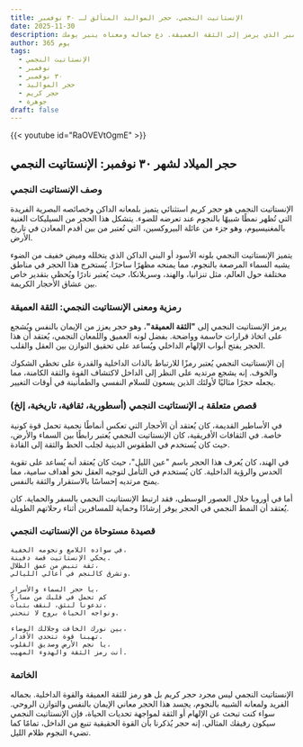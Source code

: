 ```yaml
---
title: الإنستاتيت النجمي، حجر المواليد المتألق لـ ٣٠ نوفمبر
date: 2025-11-30
description: اشعر بأهمية الإنستاتيت النجمي، حجر المواليد لـ ٣٠ نوفمبر الذي يرمز إلى الثقة العميقة. دع جماله ومعناه ينير يومك.
author: 365 يوم
tags:
  - الإنستاتيت النجمي
  - نوفمبر
  - ٣٠ نوفمبر
  - حجر المواليد
  - حجر كريم
  - جوهرة
draft: false
---
```


{{< youtube id="RaOVEVtOgmE" >}}

## حجر الميلاد لشهر ٣٠ نوفمبر: الإنستاتيت النجمي

### وصف الإنستاتيت النجمي

الإنستاتيت النجمي هو حجر كريم استثنائي يتميز بلمعانه الداكن وخصائصه البصرية الفريدة التي تُظهر نمطًا شبيهًا بالنجوم عند تعرضه للضوء. يتشكل هذا الحجر من السيليكات الغنية بالمغنيسيوم، وهو جزء من عائلة البيروكسين، التي تُعتبر من بين أقدم المعادن في تاريخ الأرض.

يتميز الإنستاتيت النجمي بلونه الأسود أو البني الداكن الذي يتخلله وميض خفيف من الضوء يشبه السماء المرصعة بالنجوم، مما يمنحه مظهرًا ساحرًا. يُستخرج هذا الحجر في مناطق مختلفة حول العالم، مثل تنزانيا، والهند، وسريلانكا، حيث يُعتبر نادرًا ويُحظى بتقدير خاص بين عشاق الأحجار الكريمة.

### رمزية ومعنى الإنستاتيت النجمي: الثقة العميقة

يرمز الإنستاتيت النجمي إلى **"الثقة العميقة"**، وهو حجر يعزز من الإيمان بالنفس ويُشجع على اتخاذ قرارات حاسمة وواضحة. بفضل لونه العميق واللمعان النجمي، يُعتقد أن هذا الحجر يفتح أبواب الإلهام الداخلي ويُساعد على تحقيق التوازن بين العقل والقلب.

إن الإنستاتيت النجمي يُعتبر رمزًا للارتباط بالذات الداخلية والقدرة على تخطي الشكوك والخوف. إنه يشجع مرتديه على النظر إلى الداخل لاكتشاف القوة والثقة الكامنة، مما يجعله حجرًا مثاليًا لأولئك الذين يسعون للسلام النفسي والطمأنينة في أوقات التغيير.

### قصص متعلقة بـ الإنستاتيت النجمي (أسطورية، ثقافية، تاريخية، إلخ)

في الأساطير القديمة، كان يُعتقد أن الأحجار التي تعكس أنماطًا نجمية تحمل قوة كونية خاصة. في الثقافات الأفريقية، كان الإنستاتيت النجمي يُعتبر رابطًا بين السماء والأرض، حيث كان يُستخدم في الطقوس الدينية لجلب الحظ والثقة إلى القادة.

في الهند، كان يُعرف هذا الحجر باسم "عين الليل"، حيث كان يُعتقد أنه يُساعد على تقوية الحدس والرؤية الداخلية. كان يُستخدم في التأمل لتوجيه العقل نحو أهداف سامية، مما يمنح مرتديه إحساسًا بالاستقرار والثقة بالنفس.

أما في أوروبا خلال العصور الوسطى، فقد ارتبط الإنستاتيت النجمي بالسفر والحماية. كان يُعتقد أن النمط النجمي في الحجر يوفر إرشادًا وحماية للمسافرين أثناء رحلاتهم الطويلة.

### قصيدة مستوحاة من الإنستاتيت النجمي

```
في سواده اللامع ونجومه الخفية،  
يحكي الإنستاتيت قصة دفينة.  
ثقة تنبض من عمق الظلال،  
وتشرق كالنجم في أعالي الليالي.  

يا حجر السماء والأسرار،  
كم تحمل في قلبك من مسار؟  
تدعونا لنثق، لنقف بثبات،  
ونواجه الحياة بروح لا تنحني.  

بين نورك الخافت وجلالك الوضاء،  
تهبنا قوة تتحدى الأقدار.  
يا نجم الأرض وصديق القلوب،  
أنت رمز الثقة والهدوء المهيب.  
```

### الخاتمة

الإنستاتيت النجمي ليس مجرد حجر كريم بل هو رمز للثقة العميقة والقوة الداخلية. بجماله الفريد ولمعانه الشبيه بالنجوم، يجسد هذا الحجر معاني الإيمان بالنفس والتوازن الروحي. سواء كنت تبحث عن الإلهام أو الثقة لمواجهة تحديات الحياة، فإن الإنستاتيت النجمي سيكون رفيقك المثالي. إنه حجر يُذكرنا بأن القوة الحقيقية تنبع من الداخل، تمامًا كما تضيء النجوم ظلام الليل.